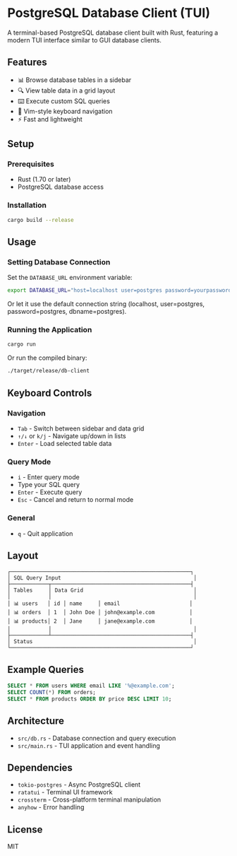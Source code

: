# PostgreSQL Database Client (TUI)

A terminal-based PostgreSQL database client built with Rust, featuring a modern TUI interface similar to GUI database clients.

## Features

- 📊 Browse database tables in a sidebar
- 🔍 View table data in a grid layout
- ⌨️ Execute custom SQL queries
- 🎨 Vim-style keyboard navigation
- ⚡ Fast and lightweight

## Setup

### Prerequisites

- Rust (1.70 or later)
- PostgreSQL database access

### Installation

```bash
cargo build --release
```

## Usage

### Setting Database Connection

Set the `DATABASE_URL` environment variable:

```bash
export DATABASE_URL="host=localhost user=postgres password=yourpassword dbname=yourdb"
```

Or let it use the default connection string (localhost, user=postgres, password=postgres, dbname=postgres).

### Running the Application

```bash
cargo run
```

Or run the compiled binary:

```bash
./target/release/db-client
```

## Keyboard Controls

### Navigation

- `Tab` - Switch between sidebar and data grid
- `↑/↓` or `k/j` - Navigate up/down in lists
- `Enter` - Load selected table data

### Query Mode

- `i` - Enter query mode
- Type your SQL query
- `Enter` - Execute query
- `Esc` - Cancel and return to normal mode

### General

- `q` - Quit application

## Layout

```
┌─────────────────────────────────────────────────────────┐
│ SQL Query Input                                          │
├────────────┬────────────────────────────────────────────┤
│ Tables     │ Data Grid                                   │
│            │                                             │
│ 📊 users   │ id │ name     │ email                      │
│ 📊 orders  │ 1  │ John Doe │ john@example.com           │
│ 📊 products│ 2  │ Jane     │ jane@example.com           │
│            │                                             │
├────────────┴────────────────────────────────────────────┤
│ Status                                                   │
└─────────────────────────────────────────────────────────┘
```

## Example Queries

```sql
SELECT * FROM users WHERE email LIKE '%@example.com';
SELECT COUNT(*) FROM orders;
SELECT * FROM products ORDER BY price DESC LIMIT 10;
```

## Architecture

- `src/db.rs` - Database connection and query execution
- `src/main.rs` - TUI application and event handling

## Dependencies

- `tokio-postgres` - Async PostgreSQL client
- `ratatui` - Terminal UI framework
- `crossterm` - Cross-platform terminal manipulation
- `anyhow` - Error handling

## License

MIT
